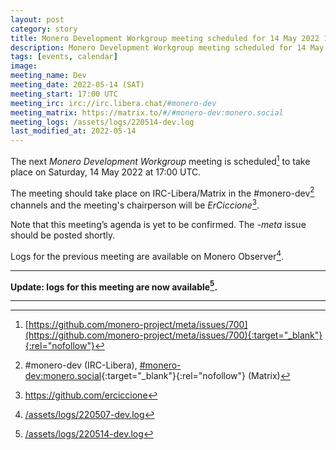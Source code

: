 ```yaml
---
layout: post
category: story
title: Monero Development Workgroup meeting scheduled for 14 May 2022 1700 UTC
description: Monero Development Workgroup meeting scheduled for 14 May 2022 1700 UTC on IRC and Matrix.
tags: [events, calendar]
image: 
meeting_name: Dev
meeting_date: 2022-05-14 (SAT)
meeting_start: 17:00 UTC
meeting_irc: irc://irc.libera.chat/#monero-dev
meeting_matrix: https://matrix.to/#/#monero-dev:monero.social
meeting_logs: /assets/logs/220514-dev.log
last_modified_at: 2022-05-14
---
```


The next *Monero Development Workgroup* meeting is scheduled[^1] to take place on Saturday, 14 May 2022 at 17:00 UTC.

The meeting should take place on IRC-Libera/Matrix in the #monero-dev[^2] channels and the meeting's chairperson will be *ErCiccione*[^3].

Note that this meeting’s agenda is yet to be confirmed. The *-meta* issue should be posted shortly.

Logs for the previous meeting are available on Monero Observer[^4].

---

**Update: logs for this meeting are now available[^5].**

---

[^1]: [https://github.com/monero-project/meta/issues/700](https://github.com/monero-project/meta/issues/700){:target="_blank"}{:rel="nofollow"}
[^2]: #monero-dev (IRC-Libera), [#monero-dev:monero.social](https://matrix.to/#/#libera_#monero-dev:matrix.org){:target="_blank"}{:rel="nofollow"} (Matrix)
[^3]: https://github.com/erciccione
[^4]: [/assets/logs/220507-dev.log](/assets/logs/220507-dev.log)
[^5]: [/assets/logs/220514-dev.log](/assets/logs/220514-dev.log)
